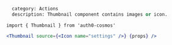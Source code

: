 ```meta
  category: Actions
  description: Thumbnail component contains images or icon.
```

`import { Thumbnail } from 'auth0-cosmos'`

```jsx
<Thumbnail source={<Icon name="settings" />} {props} />
```
